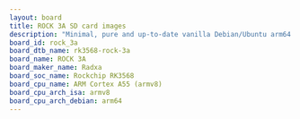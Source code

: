 ```yaml
---
layout: board
title: ROCK 3A SD card images
description: "Minimal, pure and up-to-date vanilla Debian/Ubuntu arm64 SD card images for ROCK 3A by Radxa, SoC: Rockchip RK3568, CPU ISA: armv8"
board_id: rock_3a
board_dtb_name: rk3568-rock-3a
board_name: ROCK 3A
board_maker_name: Radxa
board_soc_name: Rockchip RK3568
board_cpu_name: ARM Cortex A55 (armv8)
board_cpu_arch_isa: armv8
board_cpu_arch_debian: arm64
---
```

